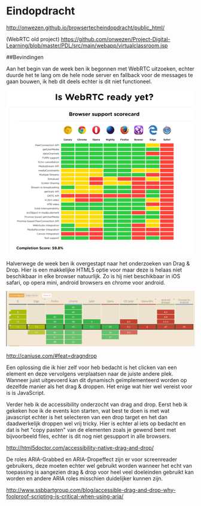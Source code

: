 # Eindopdracht

http://onwezen.github.io/browsertecheindopdracht/public_html/

(WebRTC old project)
https://github.com/onwezen/Project-Digital-Learning/blob/master/PDL/src/main/webapp/virtualclassroom.jsp

##Bevindingen

Aan het begin van de week ben ik begonnen met WebRTC uitzoeken, echter duurde het te lang om de hele node server en fallback voor de messages
te gaan bouwen, ik heb dit deels echter is dit niet functioneel.

![alt tag](webrtcsupport.png)

Halverwege de week ben ik overgestapt naar het onderzoeken van Drag & Drop. Hier is een makkelijke HTML5 optie voor maar deze is helaas
niet beschikbaar in elke browser natuurlijk. Zo is hij niet beschikbaar in iOS safari, op opera mini, android browsers en chrome voor android.

![alt tag](support.png)

http://caniuse.com/#feat=dragndrop

Een oplossing die ik hier zelf voor heb bedacht is het clicken van een element en deze vervolgens verplaatsen naar de juiste andere plek.
Wanneer juist uitgevoerd kan dit dynamisch geïmplementeerd worden op dezelfde manier als het drag & droppen. Het enige wat hier wel vereist
voor is is JavaScript.

Verder heb ik de accessibility onderzocht van drag and drop. Eerst heb ik gekeken hoe ik de events kon starten, wat best te doen is met wat javascript echter is het selecteren van een drop target en het dan daadwerkelijk droppen wel vrij tricky. Hier is echter al iets op bedacht en dat is het "copy pasten" van de elementen zoals je gewend bent met bijvoorbeeld files, echter is dit nog niet gesupport in alle browsers. 

http://html5doctor.com/accessibility-native-drag-and-drop/

De roles ARIA-Grabbed en ARIA-Dropeffect zijn er voor screenreader gebruikers, deze moeten echter wel gebruikt worden wanneer het echt van toepassing is aangezien drag & drop voor heel veel doeleinden gebruikt kan worden en andere ARIA roles misschien duidelijker kunnen zijn.

http://www.ssbbartgroup.com/blog/accessible-drag-and-drop-why-foolproof-scripting-is-critical-when-using-aria/

